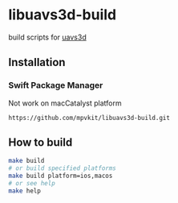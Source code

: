 # libuavs3d-build

build scripts for [uavs3d](https://github.com/uavs3/uavs3d)

## Installation

### Swift Package Manager

Not work on macCatalyst platform

```
https://github.com/mpvkit/libuavs3d-build.git
```

## How to build

```bash
make build
# or build specified platforms 
make build platform=ios,macos
# or see help
make help
```
